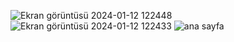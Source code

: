 ![Ekran görüntüsü 2024-01-12 122448](https://github.com/ahmetkc58/web_sitesi/assets/116435949/22287b68-f6ab-4354-b254-e40d1609251f)
![Ekran görüntüsü 2024-01-12 122433](https://github.com/ahmetkc58/web_sitesi/assets/116435949/6fa41b1d-0141-40c6-b17e-b0e5bf6b4599)
![ana sayfa](https://github.com/ahmetkc58/web_sitesi/assets/116435949/e8c5d903-737d-4078-8a43-316500c12d74)
